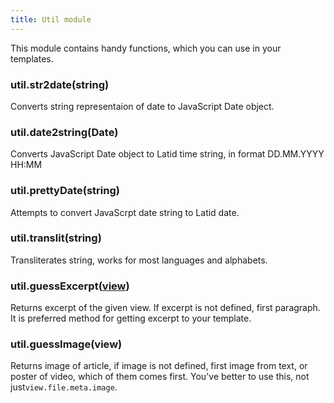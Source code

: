 ```yaml
---
title: Util module
---
```

This module contains handy functions, which you can use 
in your templates. 

### util.str2date(string)

Converts string representaion of date
to JavaScript Date object.

### util.date2string(Date)

Converts JavaScript Date object to
Latid time string, in format DD.MM.YYYY HH:MM

### util.prettyDate(string)

Attempts to convert JavaScrpt 
date string to Latid date.

### util.translit(string)

Transliterates string, works for most
languages and alphabets.

### util.guessExcerpt([view](views.md))

Returns excerpt of the given view. If excerpt is not defined,
first paragraph. It is preferred method for
getting excerpt to your template.

### util.guessImage(view)

Returns image of article, if image is
not defined, first image from text,
or poster of video, which of them
comes first. You've better to use this,
not just`view.file.meta.image`.
